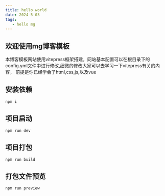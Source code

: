 ```yaml
---
title: hello world
date: 2024-5-03
tags:
   - hello mg
---
```



## 欢迎使用mg博客模板
本博客模板网站使用vitepress框架搭建，网站基本配置可以在根目录下的config.yml文件中进行修改,细微的修改大家可以去学习一下vitepress有关的内容，
前提是你已经学会了html,css,js,以及vue

## 安装依赖
```shell
npm i
```

## 项目启动
```shell
npm run dev
```

## 项目打包
```shell
npm run build
```

## 打包文件预览
```shell
npm run preview
```

